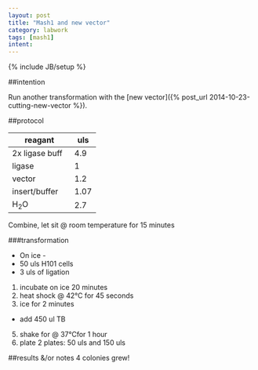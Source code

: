 ```yaml
---
layout: post
title: "Mash1 and new vector"
category: labwork
tags: [mash1]
intent: 
---
```


{% include JB/setup %}

##intention

Run another transformation with the [new vector]({% post_url 2014-10-23-cutting-new-vector %}).

##protocol

 reagant | uls 
------------ | -----  
 2x ligase buff &nbsp; | 4.9 
 ligase&nbsp;&nbsp; | 1 
 vector | 1.2 |
 insert/buffer | 1.07 
 H<sub>2</sub>O | 2.7 

Combine, let sit @ room temperature for 15 minutes

###transformation

 * On ice - 
  * 50 uls H101 cells
  * 3 uls of ligation

1. incubate on ice 20 minutes
 2. heat shock @ 42&deg;C for 45 seconds
 3. ice for 2 minutes 
 * add 450 ul TB
 5. shake for @ 37&deg;Cfor 1 hour
 6. plate 2 plates: 50 uls and 150 uls

##results &/or notes
4 colonies grew!
